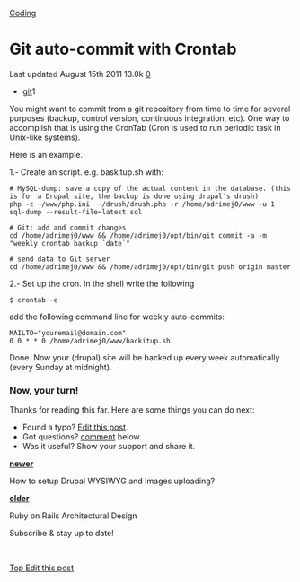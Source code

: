 



<a href="/categories/coding/" class="category-link">Coding</a>

Git auto-commit with Crontab
============================

<span title="Last time this post was updated"> Last updated August 15th 2011 </span> <span class="m-x-2" title="Pageviews"> 13.0k </span> <span class="m-x-2" title="Click to go to the comments section"> [ <span class="disqus-comment-count" data-disqus-url="https://master--bgoonz-blog.netlify.app/git-auto-commit-with-crontab/">0</span>](#disqus_thread) </span>

-   <a href="/tags/git/" class="tag-list-link">git</a><span class="tag-list-count">1</span>

You might want to commit from a git repository from time to time for several purposes (backup, control version, continuous integration, etc). One way to accomplish that is using the CronTab (Cron is used to run periodic task in Unix-like systems).

<span id="more"></span>

Here is an example.

1.- Create an script. e.g. baskitup.sh with:

    # MySQL-dump: save a copy of the actual content in the database. (this is for a Drupal site, the backup is done using drupal's drush)
    php -c ~/www/php.ini  ~/drush/drush.php -r /home/adrimej0/www -u 1 sql-dump --result-file=latest.sql

    # Git: add and commit changes
    cd /home/adrimej0/www && /home/adrimej0/opt/bin/git commit -a -m "weekly crontab backup `date`"

    # send data to Git server
    cd /home/adrimej0/www && /home/adrimej0/opt/bin/git push origin master

2.- Set up the cron. In the shell write the following

    $ crontab -e

add the following command line for weekly auto-commits:

    MAILTO="youremail@domain.com"
    0 0 * * 0 /home/adrimej0/www/backitup.sh

Done. Now your (drupal) site will be backed up every week automatically (every Sunday at midnight).

### Now, your turn!

Thanks for reading this far. Here are some things you can do next:

-   Found a typo? [Edit this post](https://github.com/amejiarosario/amejiarosario.github.io/edit/source/source/_posts/2011-08-15-git-auto-commit-with-crontab.md).
-   Got questions? [comment](#comments-section) below.
-   Was it useful? Show your support and share it.



<a href="/how-to-setup-drupal-wysiwyg-and-images-uploading/" class="article-nav-newer"><strong><em></em> newer</strong></a>

How to setup Drupal WYSIWYG and Images uploading?

<a href="/ruby-on-rails-architectural-design/" class="article-nav-older"><strong>older <em></em></strong></a>

Ruby on Rails Architectural Design

Subscribe & stay up to date!

 









[<span id="back-to-top" title="Go back to the top of this page"> Top </span>](#) <a href="#" class="p-x-3" title="Improve this post"><em></em> Edit this post</a>


